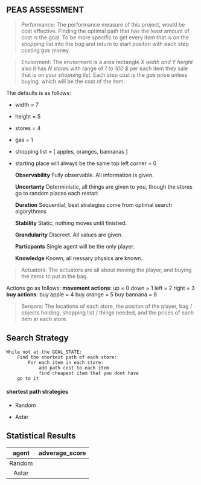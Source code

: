 ## PEAS ASSESSMENT

> Performance: 
    The performance measure of this project, would be cost effective. Finding the 
    optimal path that has the least amount of cost is the goal. To be more specific
    to get every item that is on the *shopping list* into the *bag* and return to
    start positon with each step costing *gas* money.

> Enviorment: 
    The enviorment is a area rectangle *X width and Y height* also it has *N stores*
    with range of *1 to 100 $* per each item they sale that is on your *shopping list*.
    Each step cost is the *gas* price unless buying, which will be the cost of the item.

The defaults is as follows:
- width = 7
- height = 5
- stores = 4
- gas = 1
- shopping list = [ apples, oranges, bannanas ]
- starting place will always be the same top left corner = 0

    **Observability** Fully observable. All information is given.
  
    **Uncertanty** Deterministic, all things are given to you, though the stores go to random places each restart
  
    **Duration** Sequential, best strategies come from optimal search algorythmns
  
    **Stability** Static, nothing moves until finished.
  
    **Grandularity** Discreet. All values are given.
  
    **Particpants** Single agent will be the only player.
  
    **Knowledge** Known, all nessary physics are known.
  

> Actuators: 
    The actuators are all about moving the player, and buying the items to put in
    the bag.

Actions go as follows:
    **movement actions**:
    up = 0
    down = 1
    left = 2
    right = 3
    **buy actions**:
    buy apple = 4
    buy orange = 5
    buy bannana = 6

> Sensors: 
    The locations of each store, the positon of the player, 
    bag / objects holding, shopping list / things needed, 
    and the prices of each item at each store.


## Search Strategy

```
While not at the GOAL_STATE:
    Find the shortest path of each store:
        For each item in each store:
            add path cost to each item
            find cheapest item that you dont have
    go to it
```

#### shortest path strategies

- Random 

- Astar

<!-- - Iteritive Deepening -->

<!-- - BFS -->

## Statistical Results 

| agent | adverage_score |
|:-----:| -------------- |
| Random|                |
| Astar |                |



